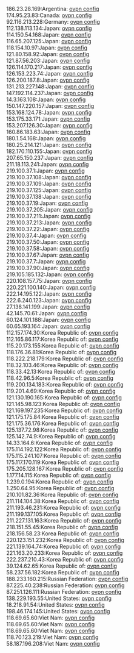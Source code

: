 186.23.28.169:Argentina: [ovpn config](vpn/186_23_28_169.ovpn)  
174.95.23.83:Canada: [ovpn config](vpn/174_95_23_83.ovpn)  
92.116.213.228:Germany: [ovpn config](vpn/92_116_213_228.ovpn)  
112.138.113.134:Japan: [ovpn config](vpn/112_138_113_134.ovpn)  
114.150.54.168:Japan: [ovpn config](vpn/114_150_54_168.ovpn)  
116.65.207.125:Japan: [ovpn config](vpn/116_65_207_125.ovpn)  
118.154.10.97:Japan: [ovpn config](vpn/118_154_10_97.ovpn)  
121.80.158.92:Japan: [ovpn config](vpn/121_80_158_92.ovpn)  
121.87.56.203:Japan: [ovpn config](vpn/121_87_56_203.ovpn)  
126.114.170.217:Japan: [ovpn config](vpn/126_114_170_217.ovpn)  
126.153.223.74:Japan: [ovpn config](vpn/126_153_223_74.ovpn)  
126.200.187.8:Japan: [ovpn config](vpn/126_200_187_8.ovpn)  
131.213.227.148:Japan: [ovpn config](vpn/131_213_227_148.ovpn)  
147.192.114.237:Japan: [ovpn config](vpn/147_192_114_237.ovpn)  
14.3.163.108:Japan: [ovpn config](vpn/14_3_163_108.ovpn)  
150.147.220.157:Japan: [ovpn config](vpn/150_147_220_157.ovpn)  
153.168.124.78:Japan: [ovpn config](vpn/153_168_124_78.ovpn)  
153.175.33.171:Japan: [ovpn config](vpn/153_175_33_171.ovpn)  
153.207.126.30:Japan: [ovpn config](vpn/153_207_126_30.ovpn)  
160.86.183.63:Japan: [ovpn config](vpn/160_86_183_63.ovpn)  
180.1.54.168:Japan: [ovpn config](vpn/180_1_54_168.ovpn)  
180.25.214.121:Japan: [ovpn config](vpn/180_25_214_121.ovpn)  
182.170.110.155:Japan: [ovpn config](vpn/182_170_110_155.ovpn)  
207.65.150.237:Japan: [ovpn config](vpn/207_65_150_237.ovpn)  
211.18.113.241:Japan: [ovpn config](vpn/211_18_113_241.ovpn)  
219.100.37.1:Japan: [ovpn config](vpn/219_100_37_1.ovpn)  
219.100.37.108:Japan: [ovpn config](vpn/219_100_37_108.ovpn)  
219.100.37.109:Japan: [ovpn config](vpn/219_100_37_109.ovpn)  
219.100.37.125:Japan: [ovpn config](vpn/219_100_37_125.ovpn)  
219.100.37.138:Japan: [ovpn config](vpn/219_100_37_138.ovpn)  
219.100.37.19:Japan: [ovpn config](vpn/219_100_37_19.ovpn)  
219.100.37.205:Japan: [ovpn config](vpn/219_100_37_205.ovpn)  
219.100.37.211:Japan: [ovpn config](vpn/219_100_37_211.ovpn)  
219.100.37.213:Japan: [ovpn config](vpn/219_100_37_213.ovpn)  
219.100.37.22:Japan: [ovpn config](vpn/219_100_37_22.ovpn)  
219.100.37.4:Japan: [ovpn config](vpn/219_100_37_4.ovpn)  
219.100.37.50:Japan: [ovpn config](vpn/219_100_37_50.ovpn)  
219.100.37.58:Japan: [ovpn config](vpn/219_100_37_58.ovpn)  
219.100.37.67:Japan: [ovpn config](vpn/219_100_37_67.ovpn)  
219.100.37.7:Japan: [ovpn config](vpn/219_100_37_7.ovpn)  
219.100.37.90:Japan: [ovpn config](vpn/219_100_37_90.ovpn)  
219.105.185.132:Japan: [ovpn config](vpn/219_105_185_132.ovpn)  
220.108.157.75:Japan: [ovpn config](vpn/220_108_157_75.ovpn)  
220.221.100.140:Japan: [ovpn config](vpn/220_221_100_140.ovpn)  
222.14.195.122:Japan: [ovpn config](vpn/222_14_195_122.ovpn)  
222.6.240.123:Japan: [ovpn config](vpn/222_6_240_123.ovpn)  
27.138.141.199:Japan: [ovpn config](vpn/27_138_141_199.ovpn)  
42.145.70.61:Japan: [ovpn config](vpn/42_145_70_61.ovpn)  
60.124.101.188:Japan: [ovpn config](vpn/60_124_101_188.ovpn)  
60.65.193.164:Japan: [ovpn config](vpn/60_65_193_164.ovpn)  
112.157.174.30:Korea Republic of: [ovpn config](vpn/112_157_174_30.ovpn)  
112.165.86.117:Korea Republic of: [ovpn config](vpn/112_165_86_117.ovpn)  
115.20.173.155:Korea Republic of: [ovpn config](vpn/115_20_173_155.ovpn)  
118.176.36.81:Korea Republic of: [ovpn config](vpn/118_176_36_81.ovpn)  
118.222.218.179:Korea Republic of: [ovpn config](vpn/118_222_218_179.ovpn)  
118.32.103.46:Korea Republic of: [ovpn config](vpn/118_32_103_46.ovpn)  
118.33.42.13:Korea Republic of: [ovpn config](vpn/118_33_42_13.ovpn)  
118.42.96.5:Korea Republic of: [ovpn config](vpn/118_42_96_5.ovpn)  
119.200.134.183:Korea Republic of: [ovpn config](vpn/119_200_134_183.ovpn)  
119.201.4.69:Korea Republic of: [ovpn config](vpn/119_201_4_69.ovpn)  
121.130.190.165:Korea Republic of: [ovpn config](vpn/121_130_190_165.ovpn)  
121.145.98.123:Korea Republic of: [ovpn config](vpn/121_145_98_123.ovpn)  
121.169.197.235:Korea Republic of: [ovpn config](vpn/121_169_197_235.ovpn)  
121.175.175.84:Korea Republic of: [ovpn config](vpn/121_175_175_84.ovpn)  
121.175.36.176:Korea Republic of: [ovpn config](vpn/121_175_36_176.ovpn)  
125.137.72.98:Korea Republic of: [ovpn config](vpn/125_137_72_98.ovpn)  
125.142.74.9:Korea Republic of: [ovpn config](vpn/125_142_74_9.ovpn)  
14.33.164.6:Korea Republic of: [ovpn config](vpn/14_33_164_6.ovpn)  
175.114.192.122:Korea Republic of: [ovpn config](vpn/175_114_192_122.ovpn)  
175.115.241.107:Korea Republic of: [ovpn config](vpn/175_115_241_107.ovpn)  
175.117.170.119:Korea Republic of: [ovpn config](vpn/175_117_170_119.ovpn)  
175.205.128.167:Korea Republic of: [ovpn config](vpn/175_205_128_167.ovpn)  
1.177.14.115:Korea Republic of: [ovpn config](vpn/1_177_14_115.ovpn)  
1.239.0.194:Korea Republic of: [ovpn config](vpn/1_239_0_194.ovpn)  
1.250.64.95:Korea Republic of: [ovpn config](vpn/1_250_64_95.ovpn)  
210.101.82.36:Korea Republic of: [ovpn config](vpn/210_101_82_36.ovpn)  
211.114.104.38:Korea Republic of: [ovpn config](vpn/211_114_104_38.ovpn)  
211.193.46.231:Korea Republic of: [ovpn config](vpn/211_193_46_231.ovpn)  
211.199.137.105:Korea Republic of: [ovpn config](vpn/211_199_137_105.ovpn)  
211.227.131.163:Korea Republic of: [ovpn config](vpn/211_227_131_163.ovpn)  
218.151.55.45:Korea Republic of: [ovpn config](vpn/218_151_55_45.ovpn)  
218.156.58.23:Korea Republic of: [ovpn config](vpn/218_156_58_23.ovpn)  
220.123.151.232:Korea Republic of: [ovpn config](vpn/220_123_151_232.ovpn)  
221.139.164.74:Korea Republic of: [ovpn config](vpn/221_139_164_74.ovpn)  
221.163.20.233:Korea Republic of: [ovpn config](vpn/221_163_20_233.ovpn)  
222.237.210.43:Korea Republic of: [ovpn config](vpn/222_237_210_43.ovpn)  
39.124.62.65:Korea Republic of: [ovpn config](vpn/39_124_62_65.ovpn)  
58.237.56.182:Korea Republic of: [ovpn config](vpn/58_237_56_182.ovpn)  
188.233.160.215:Russian Federation: [ovpn config](vpn/188_233_160_215.ovpn)  
87.225.40.238:Russian Federation: [ovpn config](vpn/87_225_40_238.ovpn)  
87.251.126.111:Russian Federation: [ovpn config](vpn/87_251_126_111.ovpn)  
138.229.193.55:United States: [ovpn config](vpn/138_229_193_55.ovpn)  
18.218.91.54:United States: [ovpn config](vpn/18_218_91_54.ovpn)  
198.46.174.145:United States: [ovpn config](vpn/198_46_174_145.ovpn)  
118.69.65.60:Viet Nam: [ovpn config](vpn/118_69_65_60.ovpn)  
118.69.65.60:Viet Nam: [ovpn config](vpn/118_69_65_60.ovpn)  
118.69.65.60:Viet Nam: [ovpn config](vpn/118_69_65_60.ovpn)  
118.70.123.219:Viet Nam: [ovpn config](vpn/118_70_123_219.ovpn)  
58.187.196.208:Viet Nam: [ovpn config](vpn/58_187_196_208.ovpn)  
